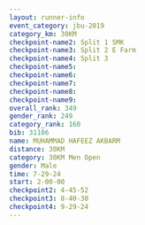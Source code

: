 ```yaml
---
layout: runner-info 
event_category: jbu-2019 
category_km: 30KM 
checkpoint-name2: Split 1 SMK 
checkpoint-name3: Split 2 E Farm 
checkpoint-name4: Split 3 
checkpoint-name5: 
checkpoint-name6: 
checkpoint-name7: 
checkpoint-name8: 
checkpoint-name9: 
overall_rank: 349
gender_rank: 249
category_rank: 160
bib: 31106
name: MUHAMMAD HAFEEZ AKBARM
distance: 30KM
category: 30KM Men Open
gender: Male
time: 7-29-24
start: 2-00-00
checkpoint2: 4-45-52
checkpoint3: 8-40-30
checkpoint4: 9-29-24
---
```

